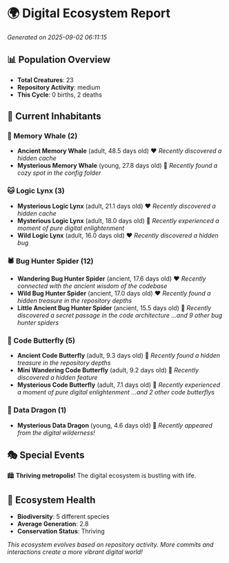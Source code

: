 # 🌍 Digital Ecosystem Report
*Generated on 2025-09-02 06:11:15*

## 📊 Population Overview
- **Total Creatures**: 23
- **Repository Activity**: medium
- **This Cycle**: 0 births, 2 deaths

## 👥 Current Inhabitants

### 🐋 Memory Whale (2)
- **Ancient Memory Whale** (adult, 48.5 days old) ❤️
  *Recently discovered a hidden cache*
- **Mysterious Memory Whale** (young, 27.8 days old) 💛
  *Recently found a cozy spot in the config folder*

### 🐱 Logic Lynx (3)
- **Mysterious Logic Lynx** (adult, 21.1 days old) ❤️
  *Recently discovered a hidden cache*
- **Mysterious Logic Lynx** (adult, 18.0 days old) 💛
  *Recently experienced a moment of pure digital enlightenment*
- **Wild Logic Lynx** (adult, 16.0 days old) ❤️
  *Recently discovered a hidden bug*

### 🕷️ Bug Hunter Spider (12)
- **Wandering Bug Hunter Spider** (ancient, 17.6 days old) ❤️
  *Recently connected with the ancient wisdom of the codebase*
- **Wild Bug Hunter Spider** (ancient, 17.0 days old) ❤️
  *Recently found a hidden treasure in the repository depths*
- **Little Ancient Bug Hunter Spider** (ancient, 15.5 days old) 💚
  *Recently discovered a secret passage in the code architecture*
  *...and 9 other bug hunter spiders*

### 🦋 Code Butterfly (5)
- **Ancient Code Butterfly** (adult, 9.3 days old) 💛
  *Recently found a hidden treasure in the repository depths*
- **Mini Wandering Code Butterfly** (adult, 9.2 days old) 💛
  *Recently discovered a hidden feature*
- **Mysterious Code Butterfly** (adult, 7.1 days old) 💚
  *Recently experienced a moment of pure digital enlightenment*
  *...and 2 other code butterflys*

### 🐉 Data Dragon (1)
- **Mysterious Data Dragon** (young, 4.6 days old) 💚
  *Recently appeared from the digital wilderness!*

## 🎭 Special Events

🏙️ **Thriving metropolis!** The digital ecosystem is bustling with life.

## 🔬 Ecosystem Health
- **Biodiversity**: 5 different species
- **Average Generation**: 2.8
- **Conservation Status**: Thriving

*This ecosystem evolves based on repository activity. More commits and interactions create a more vibrant digital world!*